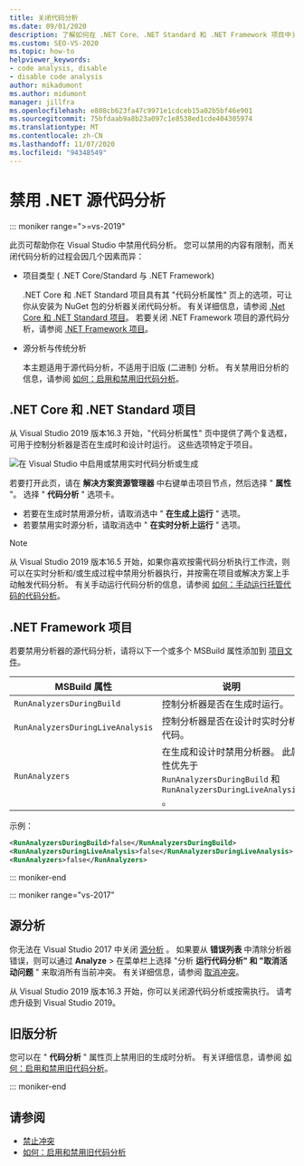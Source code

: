 ```yaml
---
title: 关闭代码分析
ms.date: 09/01/2020
description: 了解如何在 .NET Core、.NET Standard 和 .NET Framework 项目中关闭 Visual Studio 源代码分析。
ms.custom: SEO-VS-2020
ms.topic: how-to
helpviewer_keywords:
- code analysis, disable
- disable code analysis
author: mikadumont
ms.author: midumont
manager: jillfra
ms.openlocfilehash: e808cb623fa47c9971e1cdceb15a02b5bf46e901
ms.sourcegitcommit: 75bfdaab9a8b23a097c1e8538ed1cde404305974
ms.translationtype: MT
ms.contentlocale: zh-CN
ms.lasthandoff: 11/07/2020
ms.locfileid: "94348549"
---
```

# <a name="disable-source-code-analysis-for-net"></a>禁用 .NET 源代码分析

::: moniker range=">=vs-2019"

此页可帮助你在 Visual Studio 中禁用代码分析。 您可以禁用的内容有限制，而关闭代码分析的过程会因几个因素而异：

- 项目类型 ( .NET Core/Standard 与 .NET Framework) 

  .NET Core 和 .NET Standard 项目具有其 "代码分析属性" 页上的选项，可让你从安装为 NuGet 包的分析器关闭代码分析。 有关详细信息，请参阅 [.Net Core 和 .NET Standard 项目](#net-core-and-net-standard-projects)。 若要关闭 .NET Framework 项目的源代码分析，请参阅 [.NET Framework 项目](#net-framework-projects)。

- 源分析与传统分析

  本主题适用于源代码分析，不适用于旧版 (二进制) 分析。 有关禁用旧分析的信息，请参阅 [如何：启用和禁用旧代码分析](how-to-enable-and-disable-automatic-code-analysis-for-managed-code.md)。

## <a name="net-core-and-net-standard-projects"></a>.NET Core 和 .NET Standard 项目

从 Visual Studio 2019 版本16.3 开始，"代码分析属性" 页中提供了两个复选框，可用于控制分析器是否在生成时和设计时运行。 这些选项特定于项目。

![在 Visual Studio 中启用或禁用实时代码分析或生成](media/run-on-build-run-live-analysis.png)

若要打开此页，请在 **解决方案资源管理器** 中右键单击项目节点，然后选择 " **属性** "。 选择 " **代码分析** " 选项卡。

- 若要在生成时禁用源分析，请取消选中 " **在生成上运行** " 选项。
- 若要禁用实时源分析，请取消选中 " **在实时分析上运行** " 选项。

> [!NOTE]
> 从 Visual Studio 2019 版本16.5 开始，如果你喜欢按需代码分析执行工作流，则可以在实时分析和/或生成过程中禁用分析器执行，并按需在项目或解决方案上手动触发代码分析。 有关手动运行代码分析的信息，请参阅 [如何：手动运行托管代码的代码分析](how-to-run-code-analysis-manually-for-managed-code.md)。

## <a name="net-framework-projects"></a>.NET Framework 项目

若要禁用分析器的源代码分析，请将以下一个或多个 MSBuild 属性添加到 [项目文件](../ide/solutions-and-projects-in-visual-studio.md#project-file)。

| MSBuild 属性 | 说明 | 默认 |
| - | - | - |
| `RunAnalyzersDuringBuild` | 控制分析器是否在生成时运行。 | `true` |
| `RunAnalyzersDuringLiveAnalysis` | 控制分析器是否在设计时实时分析代码。 | `true` |
| `RunAnalyzers` | 在生成和设计时禁用分析器。 此属性优先于 `RunAnalyzersDuringBuild` 和 `RunAnalyzersDuringLiveAnalysis` 。 | `true` |

示例：

```xml
<RunAnalyzersDuringBuild>false</RunAnalyzersDuringBuild>
<RunAnalyzersDuringLiveAnalysis>false</RunAnalyzersDuringLiveAnalysis>
<RunAnalyzers>false</RunAnalyzers>
```

::: moniker-end

::: moniker range="vs-2017"

## <a name="source-analysis"></a>源分析

你无法在 Visual Studio 2017 中关闭 [源分析](roslyn-analyzers-overview.md) 。 如果要从 **错误列表** 中清除分析器错误，则可以通过 **Analyze**  >  在菜单栏上选择 "分析 **运行代码分析" 和 "取消活动问题** " 来取消所有当前冲突。 有关详细信息，请参阅 [取消冲突](use-roslyn-analyzers.md#suppress-violations)。

从 Visual Studio 2019 版本16.3 开始，你可以关闭源代码分析或按需执行。 请考虑升级到 Visual Studio 2019。

## <a name="legacy-analysis"></a>旧版分析

您可以在 " **代码分析** " 属性页上禁用旧的生成时分析。 有关详细信息，请参阅 [如何：启用和禁用旧代码分析](how-to-enable-and-disable-automatic-code-analysis-for-managed-code.md)。

::: moniker-end

## <a name="see-also"></a>请参阅

- [禁止冲突](use-roslyn-analyzers.md#suppress-violations)
- [如何：启用和禁用旧代码分析](how-to-enable-and-disable-automatic-code-analysis-for-managed-code.md)
